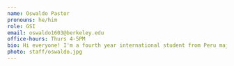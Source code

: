 ```yaml
---
name: Oswaldo Pastor
pronouns: he/him
role: GSI
email: oswaldo1603@berkeley.edu
office-hours: Thurs 4-5PM
bio: Hi everyone! I'm a fourth year international student from Peru majoring in Civil Engineering. On my free time I enjoy working out, playing basketball and practicing jazz improv.
photo: staff/oswaldo.jpg
---
```

